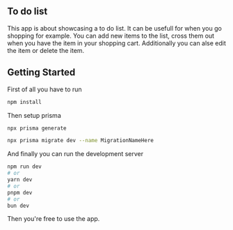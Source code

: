 ## To do list

This app is about showcasing a to do list. It can be usefull for when you go shopping for example.
You can add new items to the list, cross them out when you have the item in your shopping cart. Additionally you can alse edit the item or delete the item.

## Getting Started

First of all you have to run

```bash
npm install
```

Then setup prisma

```bash
npx prisma generate
```

```bash
npx prisma migrate dev --name MigrationNameHere
```

And finally you can run the development server

```bash
npm run dev
# or
yarn dev
# or
pnpm dev
# or
bun dev
```

Then you're free to use the app.
